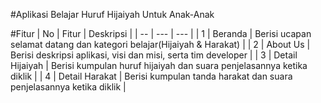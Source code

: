 #Aplikasi Belajar Huruf Hijaiyah Untuk Anak-Anak

#Fitur
| No | Fitur  | Deskripsi  |
| -- | --- | --- |
| 1 | Beranda | Berisi ucapan selamat datang dan kategori belajar(Hijaiyah & Harakat) |
| 2 | About Us | Berisi deskripsi aplikasi, visi dan misi, serta tim developer |
| 3 |  Detail Hijaiyah | Berisi kumpulan huruf hijaiyah dan suara penjelasannya ketika diklik |
| 4 |  Detail Harakat | Berisi kumpulan tanda harakat dan suara penjelasannya ketika diklik |
